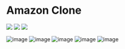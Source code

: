 # Amazon Clone 
[![](https://img.shields.io/badge/Clone%20of-Amazon-FF9900?style=for-the-badge&logo=Amazon)](https://clone-e920f.web.app/ "Amazon")
[![](https://img.shields.io/badge/Built%20With-React-33a0bd?style=for-the-badge&logo=React)](https://reactjs.org/ "React")
[![](https://img.shields.io/badge/Deploy%20To-FireBase-FFCB2B?style=for-the-badge&logo=Firebase)](https://clone-e920f.web.app/ "Amazon")

![image](https://user-images.githubusercontent.com/59636993/146687516-2c1aabb0-1250-4d14-926b-d5a1e8a2f67a.png)
![image](https://user-images.githubusercontent.com/59636993/146687540-bddc47bb-f46d-413c-b2d2-dc02252fb913.png)
![image](https://user-images.githubusercontent.com/59636993/146687546-79cfef48-42bc-4a70-859b-770733a3ae4a.png)
![image](https://user-images.githubusercontent.com/59636993/146687552-59941717-3ddc-4b37-a8ff-aff97959a44a.png)
![image](https://user-images.githubusercontent.com/59636993/146687566-9756543a-60e0-4292-bc14-eda8be54a7b2.png)

